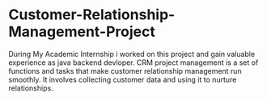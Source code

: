 # Customer-Relationship-Management-Project
During My Academic Internship i worked on this project and gain valuable experience as java backend devloper. CRM project management is a set of functions and tasks that make customer relationship management run smoothly. It involves collecting customer data and using it to nurture relationships.
